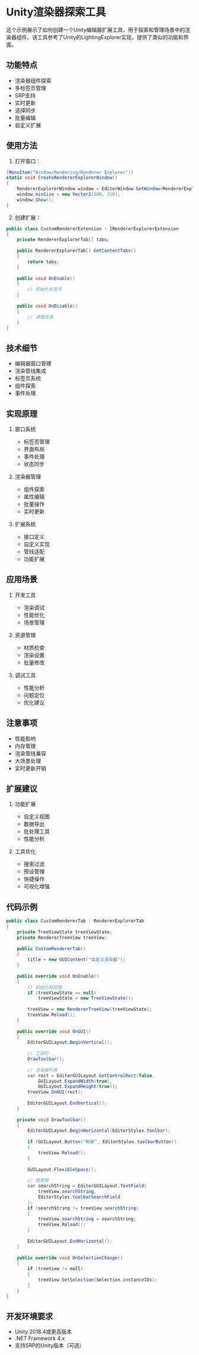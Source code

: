 # Unity渲染器探索工具

这个示例展示了如何创建一个Unity编辑器扩展工具，用于探索和管理场景中的渲染器组件。该工具参考了Unity的LightingExplorer实现，提供了类似的功能和界面。

## 功能特点

- 渲染器组件探索
- 多标签页管理
- SRP支持
- 实时更新
- 选择同步
- 批量编辑
- 自定义扩展

## 使用方法

1. 打开窗口：
```csharp
[MenuItem("Window/Rendering/Renderer Explorer")]
static void CreateRendererExplorerWindow()
{
    RendererExplorerWindow window = EditorWindow.GetWindow<RendererExplorerWindow>();
    window.minSize = new Vector2(500, 250);
    window.Show();
}
```

2. 创建扩展：
```csharp
public class CustomRendererExtension : IRendererExplorerExtension
{
    private RendererExplorerTab[] tabs;
    
    public RendererExplorerTab[] GetContentTabs()
    {
        return tabs;
    }
    
    public void OnEnable()
    {
        // 初始化标签页
    }
    
    public void OnDisable()
    {
        // 清理资源
    }
}
```

## 技术细节

- 编辑器窗口管理
- 渲染管线集成
- 标签页系统
- 组件探索
- 事件处理

## 实现原理

1. 窗口系统
   - 标签页管理
   - 界面布局
   - 事件处理
   - 状态同步

2. 渲染器管理
   - 组件探索
   - 属性编辑
   - 批量操作
   - 实时更新

3. 扩展系统
   - 接口定义
   - 自定义实现
   - 管线适配
   - 功能扩展

## 应用场景

1. 开发工具
   - 渲染调试
   - 性能优化
   - 场景管理
   
2. 资源管理
   - 材质检查
   - 渲染设置
   - 批量修改
   
3. 调试工具
   - 性能分析
   - 问题定位
   - 优化建议

## 注意事项

- 性能影响
- 内存管理
- 渲染管线兼容
- 大场景处理
- 实时更新开销

## 扩展建议

1. 功能扩展
   - 自定义视图
   - 数据导出
   - 批处理工具
   - 性能分析

2. 工具优化
   - 搜索过滤
   - 预设管理
   - 快捷操作
   - 可视化增强

## 代码示例

```csharp
public class CustomRendererTab : RendererExplorerTab
{
    private TreeViewState treeViewState;
    private RendererTreeView treeView;
    
    public CustomRendererTab()
    {
        title = new GUIContent("自定义渲染器");
    }
    
    public override void OnEnable()
    {
        // 初始化树视图
        if (treeViewState == null)
            treeViewState = new TreeViewState();
            
        treeView = new RendererTreeView(treeViewState);
        treeView.Reload();
    }
    
    public override void OnGUI()
    {
        EditorGUILayout.BeginVertical();
        
        // 工具栏
        DrawToolbar();
        
        // 渲染器列表
        var rect = EditorGUILayout.GetControlRect(false, 
            GUILayout.ExpandWidth(true), 
            GUILayout.ExpandHeight(true));
        treeView.OnGUI(rect);
        
        EditorGUILayout.EndVertical();
    }
    
    private void DrawToolbar()
    {
        EditorGUILayout.BeginHorizontal(EditorStyles.toolbar);
        
        if (GUILayout.Button("刷新", EditorStyles.toolbarButton))
        {
            treeView.Reload();
        }
        
        GUILayout.FlexibleSpace();
        
        // 搜索框
        var searchString = EditorGUILayout.TextField(
            treeView.searchString, 
            EditorStyles.toolbarSearchField
        );
        if (searchString != treeView.searchString)
        {
            treeView.searchString = searchString;
            treeView.Reload();
        }
        
        EditorGUILayout.EndHorizontal();
    }
    
    public override void OnSelectionChange()
    {
        if (treeView != null)
        {
            treeView.SetSelection(Selection.instanceIDs);
        }
    }
}
```

## 开发环境要求

- Unity 2018.4或更高版本
- .NET Framework 4.x
- 支持SRP的Unity版本（可选） 